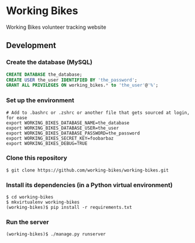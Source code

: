 # Working Bikes
Working Bikes volunteer tracking website

## Development

### Create the database (MySQL)
```sql
CREATE DATABASE the_database;
CREATE USER the_user IDENTIFIED BY 'the_password';
GRANT ALL PRIVILEGES ON working_bikes.* to 'the_user'@'%';
```

### Set up the environment
```shell
# Add to .bashrc or .zshrc or another file that gets sourced at login, for ease
export WORKING_BIKES_DATABASE_NAME=the_database
export WORKING_BIKES_DATABASE_USER=the_user
export WORKING_BIKES_DATABASE_PASSWORD=the_password
export WORKING_BIKES_SECRET_KEY=foobarbaz
export WORKING_BIKES_DEBUG=TRUE
```

### Clone this repository
```shell
$ git clone https://github.com/working-bikes/working-bikes.git
```
### Install its dependencies (in a Python virtual environment)
```shell
$ cd working-bikes
$ mkvirtualenv working-bikes
(working-bikes)$ pip install -r requirements.txt
```

### Run the server
```shell
(working-bikes)$ ./manage.py runserver
```
